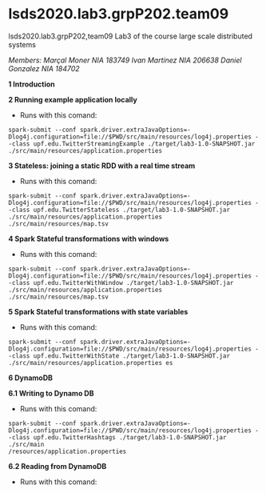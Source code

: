 # lsds2020.lab3.grpP202.team09
lsds2020.lab3.grpP202,team09
Lab3 of the course large scale distributed systems

_Members: Marçal Moner NIA 183749 Ivan Martinez NIA 206638 Daniel Gonzalez NIA 184702_

**1 Introduction**

**2 Running example application locally**
- Runs with this comand:
```
spark-submit --conf spark.driver.extraJavaOptions=-Dlog4j.configuration=file://$PWD/src/main/resources/log4j.properties --class upf.edu.TwitterStreamingExample ./target/lab3-1.0-SNAPSHOT.jar ./src/main/resources/application.properties
```

**3 Stateless: joining a static RDD with a real time stream**
- Runs with this comand:
```
spark-submit --conf spark.driver.extraJavaOptions=-Dlog4j.configuration=file://$PWD/src/main/resources/log4j.properties --class upf.edu.TwitterStateless ./target/lab3-1.0-SNAPSHOT.jar ./src/main/resources/application.properties ./src/main/resources/map.tsv
```
**4 Spark Stateful transformations with windows**
- Runs with this comand:
```
spark-submit --conf spark.driver.extraJavaOptions=-Dlog4j.configuration=file://$PWD/src/main/resources/log4j.properties --class upf.edu.TwitterWithWindow ./target/lab3-1.0-SNAPSHOT.jar ./src/main/resources/application.properties ./src/main/resources/map.tsv
```

**5 Spark Stateful transformations with state variables**
- Runs with this comand:
```
spark-submit --conf spark.driver.extraJavaOptions=-Dlog4j.configuration=file://$PWD/src/main/resources/log4j.properties --class upf.edu.TwitterWithState ./target/lab3-1.0-SNAPSHOT.jar ./src/main/resources/application.properties es
```


**6 DynamoDB**

**6.1 Writing to Dynamo DB**
- Runs with this comand:

```
spark-submit --conf spark.driver.extraJavaOptions=-Dlog4j.configuration=file://$PWD/src/main/resources/log4j.properties --class upf.edu.TwitterHashtags ./target/lab3-1.0-SNAPSHOT.jar ./src/main
/resources/application.properties
```

**6.2 Reading from DynamoDB**
- Runs with this comand:

